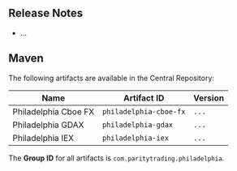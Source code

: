 ## Release Notes

- ...

## Maven

The following artifacts are available in the Central Repository:

Name                 | Artifact ID            | Version
---------------------|------------------------|--------
Philadelphia Cboe FX | `philadelphia-cboe-fx` | `...`
Philadelphia GDAX    | `philadelphia-gdax`    | `...`
Philadelphia IEX     | `philadelphia-iex`     | `...`

The **Group ID** for all artifacts is `com.paritytrading.philadelphia`.

